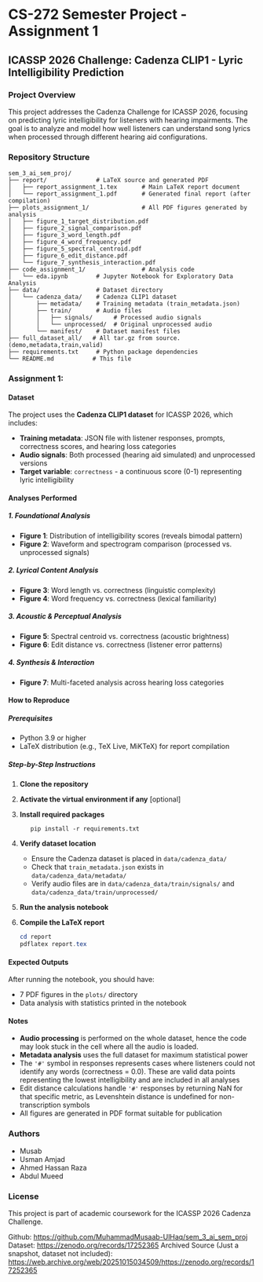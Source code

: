 # CS-272 Semester Project - Assignment 1
## ICASSP 2026 Challenge: Cadenza CLIP1 - Lyric Intelligibility Prediction

### Project Overview
This project addresses the Cadenza Challenge for ICASSP 2026, focusing on predicting lyric intelligibility for listeners with hearing impairments. The goal is to analyze and model how well listeners can understand song lyrics when processed through different hearing aid configurations.

### Repository Structure
```
sem_3_ai_sem_proj/
├── report/              # LaTeX source and generated PDF
│   ├── report_assignment_1.tex       # Main LaTeX report document
│   └── report_assignment_1.pdf       # Generated final report (after compilation)
├── plots_assignment_1/               # All PDF figures generated by analysis
│   ├── figure_1_target_distribution.pdf
│   ├── figure_2_signal_comparison.pdf
│   ├── figure_3_word_length.pdf
│   ├── figure_4_word_frequency.pdf
│   ├── figure_5_spectral_centroid.pdf
│   ├── figure_6_edit_distance.pdf
│   └── figure_7_synthesis_interaction.pdf
├── code_assignment_1/                # Analysis code
│   └── eda.ipynb        # Jupyter Notebook for Exploratory Data Analysis
├── data/                # Dataset directory
│   └── cadenza_data/    # Cadenza CLIP1 dataset
│       ├── metadata/    # Training metadata (train_metadata.json)
│       ├── train/       # Audio files
│       │   ├── signals/      # Processed audio signals
│       │   └── unprocessed/  # Original unprocessed audio
│       └── manifest/    # Dataset manifest files
├── full_dataset_all/   # All tar.gz from source. (demo,metadata,train,valid)
├── requirements.txt     # Python package dependencies
└── README.md           # This file
```

### Assignment 1:

#### Dataset
The project uses the **Cadenza CLIP1 dataset** for ICASSP 2026, which includes:
- **Training metadata**: JSON file with listener responses, prompts, correctness scores, and hearing loss categories
- **Audio signals**: Both processed (hearing aid simulated) and unprocessed versions
- **Target variable**: `correctness` - a continuous score (0-1) representing lyric intelligibility

#### Analyses Performed

##### 1. **Foundational Analysis**
   - **Figure 1**: Distribution of intelligibility scores (reveals bimodal pattern)
   - **Figure 2**: Waveform and spectrogram comparison (processed vs. unprocessed signals)

##### 2. **Lyrical Content Analysis**
   - **Figure 3**: Word length vs. correctness (linguistic complexity)
   - **Figure 4**: Word frequency vs. correctness (lexical familiarity)

##### 3. **Acoustic & Perceptual Analysis**
   - **Figure 5**: Spectral centroid vs. correctness (acoustic brightness)
   - **Figure 6**: Edit distance vs. correctness (listener error patterns)

##### 4. **Synthesis & Interaction**
   - **Figure 7**: Multi-faceted analysis across hearing loss categories

#### How to Reproduce

##### Prerequisites
- Python 3.9 or higher
- LaTeX distribution (e.g., TeX Live, MiKTeX) for report compilation

##### Step-by-Step Instructions

1. **Clone the repository**
2. **Activate the virtual environment if any** [optional]
3. **Install required packages**
   ```powershell\bash\terminal
      pip install -r requirements.txt
   ```

4. **Verify dataset location**
   - Ensure the Cadenza dataset is placed in `data/cadenza_data/`
   - Check that `train_metadata.json` exists in `data/cadenza_data/metadata/`
   - Verify audio files are in `data/cadenza_data/train/signals/` and `data/cadenza_data/train/unprocessed/`

5. **Run the analysis notebook**

6. **Compile the LaTeX report**
   ```powershell
   cd report
   pdflatex report.tex
   ```

#### Expected Outputs
After running the notebook, you should have:
- 7 PDF figures in the `plots/` directory
- Data analysis with statistics printed in the notebook

#### Notes
- **Audio processing** is performed on the whole dataset, hence the code may look stuck in the cell where all the audio is loaded.
- **Metadata analysis** uses the full dataset for maximum statistical power
- The `'#'` symbol in responses represents cases where listeners could not identify any words (correctness = 0.0). These are valid data points representing the lowest intelligibility and are included in all analyses
- Edit distance calculations handle `'#'` responses by returning NaN for that specific metric, as Levenshtein distance is undefined for non-transcription symbols
- All figures are generated in PDF format suitable for publication

### Authors
- Musab
- Usman Amjad
- Ahmed Hassan Raza
- Abdul Mueed

### License
This project is part of academic coursework for the ICASSP 2026 Cadenza Challenge.

Github: https://github.com/MuhammadMusaab-UlHaq/sem_3_ai_sem_proj
Dataset: https://zenodo.org/records/17252365
Archived Source (Just a snapshot, dataset not included): https://web.archive.org/web/20251015034509/https://zenodo.org/records/17252365